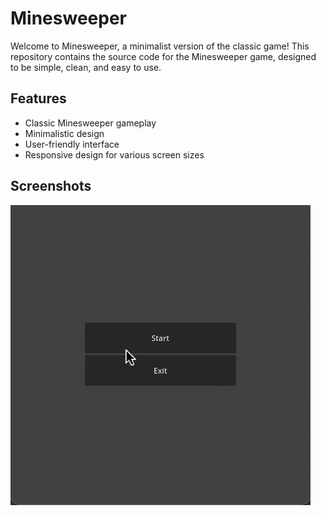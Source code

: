 # Minesweeper

Welcome to Minesweeper, a minimalist version of the classic game! This repository contains the source code for the Minesweeper game, designed to be simple, clean, and easy to use.

## Features

- Classic Minesweeper gameplay
- Minimalistic design
- User-friendly interface
- Responsive design for various screen sizes

## Screenshots

![Minesweeper](assets/demo.gif)